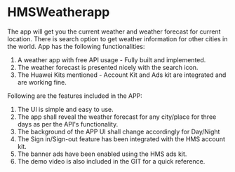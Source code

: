 # HMSWeatherapp
The app will get you the current weather and weather forecast for current location. There is search option to get weather information for other cities in the world.
App has the following functionalities: 
1. A weather app with free API usage - Fully built and implemented. 
2. The weather forecast is presented nicely with the search icon. 
3. The Huawei Kits mentioned - Account Kit and Ads kit are integrated and are working fine. 

Following are the features included in the APP:
1. The UI is simple and easy to use. 
2. The app shall reveal the weather forecast for any city/place for three days as per the API's functionality. 
3. The background of the APP UI shall change accordingly for Day/Night 
4. The Sign in/Sign-out feature has been integrated with the HMS account kit. 
5. The banner ads have been enabled using the HMS ads kit. 
6. The demo video is also included in the GIT for a quick reference. 
